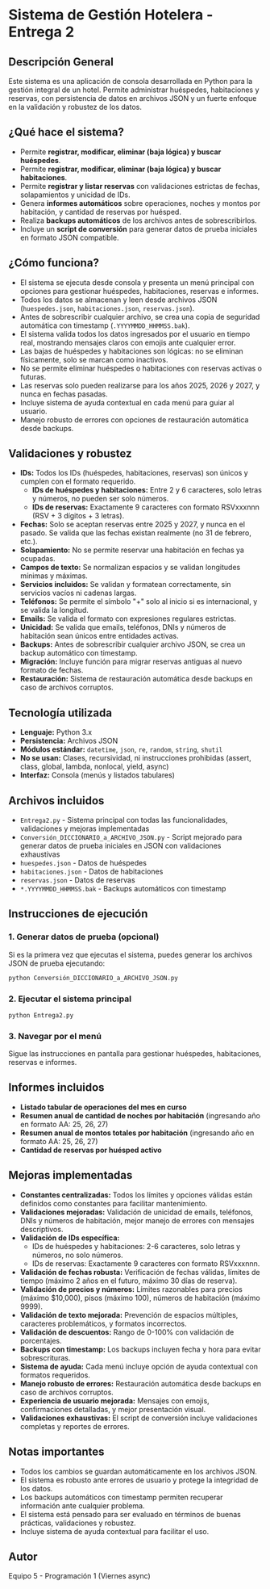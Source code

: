 # Sistema de Gestión Hotelera - Entrega 2

## Descripción General
Este sistema es una aplicación de consola desarrollada en Python para la gestión integral de un hotel. Permite administrar huéspedes, habitaciones y reservas, con persistencia de datos en archivos JSON y un fuerte enfoque en la validación y robustez de los datos.

## ¿Qué hace el sistema?
- Permite **registrar, modificar, eliminar (baja lógica) y buscar huéspedes**.
- Permite **registrar, modificar, eliminar (baja lógica) y buscar habitaciones**.
- Permite **registrar y listar reservas** con validaciones estrictas de fechas, solapamientos y unicidad de IDs.
- Genera **informes automáticos** sobre operaciones, noches y montos por habitación, y cantidad de reservas por huésped.
- Realiza **backups automáticos** de los archivos antes de sobrescribirlos.
- Incluye un **script de conversión** para generar datos de prueba iniciales en formato JSON compatible.

## ¿Cómo funciona?
- El sistema se ejecuta desde consola y presenta un menú principal con opciones para gestionar huéspedes, habitaciones, reservas e informes.
- Todos los datos se almacenan y leen desde archivos JSON (`huespedes.json`, `habitaciones.json`, `reservas.json`).
- Antes de sobrescribir cualquier archivo, se crea una copia de seguridad automática con timestamp (`.YYYYMMDD_HHMMSS.bak`).
- El sistema valida todos los datos ingresados por el usuario en tiempo real, mostrando mensajes claros con emojis ante cualquier error.
- Las bajas de huéspedes y habitaciones son lógicas: no se eliminan físicamente, solo se marcan como inactivos.
- No se permite eliminar huéspedes o habitaciones con reservas activas o futuras.
- Las reservas solo pueden realizarse para los años 2025, 2026 y 2027, y nunca en fechas pasadas.
- Incluye sistema de ayuda contextual en cada menú para guiar al usuario.
- Manejo robusto de errores con opciones de restauración automática desde backups.

## Validaciones y robustez
- **IDs:** Todos los IDs (huéspedes, habitaciones, reservas) son únicos y cumplen con el formato requerido.
  - **IDs de huéspedes y habitaciones:** Entre 2 y 6 caracteres, solo letras y números, no pueden ser solo números.
  - **IDs de reservas:** Exactamente 9 caracteres con formato RSVxxxnnn (RSV + 3 dígitos + 3 letras).
- **Fechas:** Solo se aceptan reservas entre 2025 y 2027, y nunca en el pasado. Se valida que las fechas existan realmente (no 31 de febrero, etc.).
- **Solapamiento:** No se permite reservar una habitación en fechas ya ocupadas.
- **Campos de texto:** Se normalizan espacios y se validan longitudes mínimas y máximas.
- **Servicios incluidos:** Se validan y formatean correctamente, sin servicios vacíos ni cadenas largas.
- **Teléfonos:** Se permite el símbolo "+" solo al inicio si es internacional, y se valida la longitud.
- **Emails:** Se valida el formato con expresiones regulares estrictas.
- **Unicidad:** Se valida que emails, teléfonos, DNIs y números de habitación sean únicos entre entidades activas.
- **Backups:** Antes de sobrescribir cualquier archivo JSON, se crea un backup automático con timestamp.
- **Migración:** Incluye función para migrar reservas antiguas al nuevo formato de fechas.
- **Restauración:** Sistema de restauración automática desde backups en caso de archivos corruptos.

## Tecnología utilizada
- **Lenguaje:** Python 3.x
- **Persistencia:** Archivos JSON
- **Módulos estándar:** `datetime`, `json`, `re`, `random`, `string`, `shutil`
- **No se usan:** Clases, recursividad, ni instrucciones prohibidas (assert, class, global, lambda, nonlocal, yield, async)
- **Interfaz:** Consola (menús y listados tabulares)

## Archivos incluidos
- `Entrega2.py` - Sistema principal con todas las funcionalidades, validaciones y mejoras implementadas
- `Conversión_DICCIONARIO_a_ARCHIVO_JSON.py` - Script mejorado para generar datos de prueba iniciales en JSON con validaciones exhaustivas
- `huespedes.json` - Datos de huéspedes
- `habitaciones.json` - Datos de habitaciones
- `reservas.json` - Datos de reservas
- `*.YYYYMMDD_HHMMSS.bak` - Backups automáticos con timestamp

## Instrucciones de ejecución

### 1. Generar datos de prueba (opcional)
Si es la primera vez que ejecutas el sistema, puedes generar los archivos JSON de prueba ejecutando:
```bash
python Conversión_DICCIONARIO_a_ARCHIVO_JSON.py
```

### 2. Ejecutar el sistema principal
```bash
python Entrega2.py
```

### 3. Navegar por el menú
Sigue las instrucciones en pantalla para gestionar huéspedes, habitaciones, reservas e informes.

## Informes incluidos
- **Listado tabular de operaciones del mes en curso**
- **Resumen anual de cantidad de noches por habitación** (ingresando año en formato AA: 25, 26, 27)
- **Resumen anual de montos totales por habitación** (ingresando año en formato AA: 25, 26, 27)
- **Cantidad de reservas por huésped activo**

## Mejoras implementadas
- **Constantes centralizadas:** Todos los límites y opciones válidas están definidos como constantes para facilitar mantenimiento.
- **Validaciones mejoradas:** Validación de unicidad de emails, teléfonos, DNIs y números de habitación, mejor manejo de errores con mensajes descriptivos.
- **Validación de IDs específica:** 
  - IDs de huéspedes y habitaciones: 2-6 caracteres, solo letras y números, no solo números.
  - IDs de reservas: Exactamente 9 caracteres con formato RSVxxxnnn.
- **Validación de fechas robusta:** Verificación de fechas válidas, límites de tiempo (máximo 2 años en el futuro, máximo 30 días de reserva).
- **Validación de precios y números:** Límites razonables para precios (máximo $10,000), pisos (máximo 100), números de habitación (máximo 9999).
- **Validación de texto mejorada:** Prevención de espacios múltiples, caracteres problemáticos, y formatos incorrectos.
- **Validación de descuentos:** Rango de 0-100% con validación de porcentajes.
- **Backups con timestamp:** Los backups incluyen fecha y hora para evitar sobrescrituras.
- **Sistema de ayuda:** Cada menú incluye opción de ayuda contextual con formatos requeridos.
- **Manejo robusto de errores:** Restauración automática desde backups en caso de archivos corruptos.
- **Experiencia de usuario mejorada:** Mensajes con emojis, confirmaciones detalladas, y mejor presentación visual.
- **Validaciones exhaustivas:** El script de conversión incluye validaciones completas y reportes de errores.

## Notas importantes
- Todos los cambios se guardan automáticamente en los archivos JSON.
- El sistema es robusto ante errores de usuario y protege la integridad de los datos.
- Los backups automáticos con timestamp permiten recuperar información ante cualquier problema.
- El sistema está pensado para ser evaluado en términos de buenas prácticas, validaciones y robustez.
- Incluye sistema de ayuda contextual para facilitar el uso.

## Autor
Equipo 5 - Programación 1 (Viernes async) 
